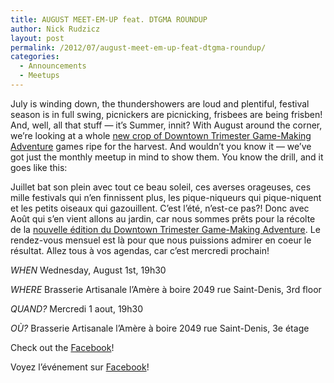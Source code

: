 ```yaml
---
title: AUGUST MEET-EM-UP feat. DTGMA ROUNDUP
author: Nick Rudzicz
layout: post
permalink: /2012/07/august-meet-em-up-feat-dtgma-roundup/
categories:
  - Announcements
  - Meetups
---
```


July is winding down, the thundershowers are loud and plentiful, festival season is in full swing, picnickers are picnicking, frisbees are being frisben! And, well, all that stuff &#8212; it&#8217;s Summer, innit?
With August around the corner, we&#8217;re looking at a whole [new crop of Downtown Trimester Game-Making Adventure](http://oldforum.mrgs.ca/index.php/topic,39.0.html) games ripe for the harvest. And wouldn&#8217;t you know it &#8212; we&#8217;ve got just the monthly meetup in mind to show them.
You know the drill, and it goes like this:

Juillet bat son plein avec tout ce beau soleil, ces averses orageuses, ces mille festivals qui n&#8217;en finnissent plus, les pique-niqueurs qui pique-niquent et les petits oiseaux qui gazouillent. C&#8217;est l&#8217;été, n&#8217;est-ce pas?!
Donc avec Août qui s&#8217;en vient allons au jardin, car nous sommes prêts pour la récolte de la [nouvelle édition du Downtown Trimester Game-Making Adventure](http://oldforum.mrgs.ca/index.php/topic,39.0.html). Le rendez-vous mensuel est là pour que nous puissions admirer en coeur le résultat.
Allez tous à vos agendas, car c&#8217;est mercredi prochain!









*WHEN*
 Wednesday, August 1st, 19h30</p> <p>

*WHERE*
 Brasserie Artisanale l’Amère à boire
 2049 rue Saint-Denis, 3rd floor


*QUAND?*
 Mercredi 1 aout, 19h30</p> <p>

*OÙ?*
 Brasserie Artisanale l&#8217;Amère à boire
 2049 rue Saint-Denis, 3e étage
 









Check out the [Facebook](https://www.facebook.com/events/370667646337685/)!








Voyez l&#8217;événement sur [Facebook](https://www.facebook.com/events/370667646337685/)!











